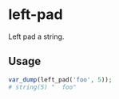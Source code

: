 # left-pad

Left pad a string.

## Usage

```php
var_dump(left_pad('foo', 5));
# string(5) "  foo"
```
